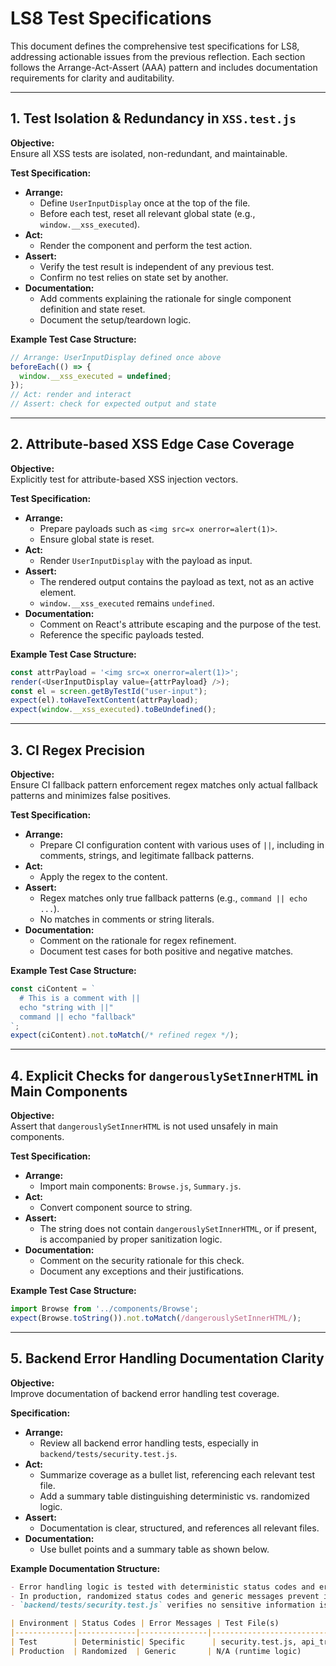 # LS8 Test Specifications

This document defines the comprehensive test specifications for LS8, addressing actionable issues from the previous reflection. Each section follows the Arrange-Act-Assert (AAA) pattern and includes documentation requirements for clarity and auditability.

---

## 1. Test Isolation & Redundancy in `XSS.test.js`

**Objective:**  
Ensure all XSS tests are isolated, non-redundant, and maintainable.

**Test Specification:**
- **Arrange:**  
  - Define `UserInputDisplay` once at the top of the file.
  - Before each test, reset all relevant global state (e.g., `window.__xss_executed`).
- **Act:**  
  - Render the component and perform the test action.
- **Assert:**  
  - Verify the test result is independent of any previous test.
  - Confirm no test relies on state set by another.
- **Documentation:**  
  - Add comments explaining the rationale for single component definition and state reset.
  - Document the setup/teardown logic.

**Example Test Case Structure:**
```js
// Arrange: UserInputDisplay defined once above
beforeEach(() => {
  window.__xss_executed = undefined;
});
// Act: render and interact
// Assert: check for expected output and state
```

---

## 2. Attribute-based XSS Edge Case Coverage

**Objective:**  
Explicitly test for attribute-based XSS injection vectors.

**Test Specification:**
- **Arrange:**  
  - Prepare payloads such as `<img src=x onerror=alert(1)>`.
  - Ensure global state is reset.
- **Act:**  
  - Render `UserInputDisplay` with the payload as input.
- **Assert:**  
  - The rendered output contains the payload as text, not as an active element.
  - `window.__xss_executed` remains `undefined`.
- **Documentation:**  
  - Comment on React's attribute escaping and the purpose of the test.
  - Reference the specific payloads tested.

**Example Test Case Structure:**
```js
const attrPayload = '<img src=x onerror=alert(1)>';
render(<UserInputDisplay value={attrPayload} />);
const el = screen.getByTestId("user-input");
expect(el).toHaveTextContent(attrPayload);
expect(window.__xss_executed).toBeUndefined();
```

---

## 3. CI Regex Precision

**Objective:**  
Ensure CI fallback pattern enforcement regex matches only actual fallback patterns and minimizes false positives.

**Test Specification:**
- **Arrange:**  
  - Prepare CI configuration content with various uses of `||`, including in comments, strings, and legitimate fallback patterns.
- **Act:**  
  - Apply the regex to the content.
- **Assert:**  
  - Regex matches only true fallback patterns (e.g., `command || echo ...`).
  - No matches in comments or string literals.
- **Documentation:**  
  - Comment on the rationale for regex refinement.
  - Document test cases for both positive and negative matches.

**Example Test Case Structure:**
```js
const ciContent = `
  # This is a comment with ||
  echo "string with ||"
  command || echo "fallback"
`;
expect(ciContent).not.toMatch(/* refined regex */);
```

---

## 4. Explicit Checks for `dangerouslySetInnerHTML` in Main Components

**Objective:**  
Assert that `dangerouslySetInnerHTML` is not used unsafely in main components.

**Test Specification:**
- **Arrange:**  
  - Import main components: `Browse.js`, `Summary.js`.
- **Act:**  
  - Convert component source to string.
- **Assert:**  
  - The string does not contain `dangerouslySetInnerHTML`, or if present, is accompanied by proper sanitization logic.
- **Documentation:**  
  - Comment on the security rationale for this check.
  - Document any exceptions and their justifications.

**Example Test Case Structure:**
```js
import Browse from '../components/Browse';
expect(Browse.toString()).not.toMatch(/dangerouslySetInnerHTML/);
```

---

## 5. Backend Error Handling Documentation Clarity

**Objective:**  
Improve documentation of backend error handling test coverage.

**Specification:**
- **Arrange:**  
  - Review all backend error handling tests, especially in `backend/tests/security.test.js`.
- **Act:**  
  - Summarize coverage as a bullet list, referencing each relevant test file.
  - Add a summary table distinguishing deterministic vs. randomized logic.
- **Assert:**  
  - Documentation is clear, structured, and references all relevant files.
- **Documentation:**  
  - Use bullet points and a summary table as shown below.

**Example Documentation Structure:**
```markdown
- Error handling logic is tested with deterministic status codes and error messages in the test environment for repeatability.
- In production, randomized status codes and generic messages prevent information leakage.
- `backend/tests/security.test.js` verifies no sensitive information is leaked and all error branches are exercised.

| Environment | Status Codes | Error Messages | Test File(s)                  |
|-------------|-------------|---------------|-------------------------------|
| Test        | Deterministic| Specific      | security.test.js, api_transcript.test.js |
| Production  | Randomized  | Generic       | N/A (runtime logic)           |